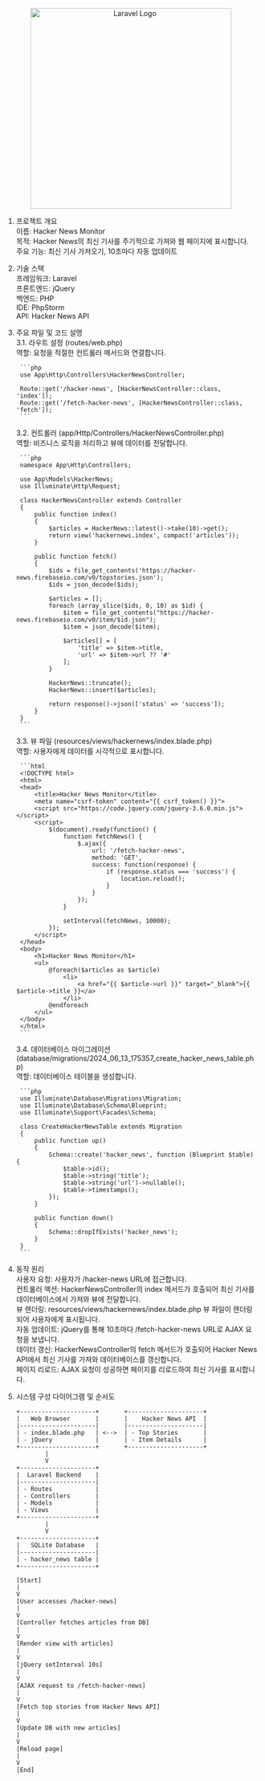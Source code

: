 <p align="center"><a href="https://laravel.com" target="_blank"><img src="https://raw.githubusercontent.com/laravel/art/master/logo-lockup/5%20SVG/2%20CMYK/1%20Full%20Color/laravel-logolockup-cmyk-red.svg" width="400" alt="Laravel Logo"></a></p>

1. 프로젝트 개요  
    이름: Hacker News Monitor  
    목적: Hacker News의 최신 기사를 주기적으로 가져와 웹 페이지에 표시합니다.  
    주요 기능: 최신 기사 가져오기, 10초마다 자동 업데이트  

2. 기술 스택  
    프레임워크: Laravel  
    프론트엔드: jQuery  
    백엔드: PHP  
    IDE: PhpStorm  
    API: Hacker News API  

3. 주요 파일 및 코드 설명  
    3.1. 라우트 설정 (routes/web.php)  
        역할: 요청을 적절한 컨트롤러 메서드와 연결합니다.  

        ```php
        use App\Http\Controllers\HackerNewsController;

        Route::get('/hacker-news', [HackerNewsController::class, 'index']);
        Route::get('/fetch-hacker-news', [HackerNewsController::class, 'fetch']);
        ```  
    3.2. 컨트롤러 (app/Http/Controllers/HackerNewsController.php)  
        역할: 비즈니스 로직을 처리하고 뷰에 데이터를 전달합니다.  

        ```php
        namespace App\Http\Controllers;

        use App\Models\HackerNews;
        use Illuminate\Http\Request;

        class HackerNewsController extends Controller
        {
            public function index()
            {
                $articles = HackerNews::latest()->take(10)->get();
                return view('hackernews.index', compact('articles'));
            }

            public function fetch()
            {
                $ids = file_get_contents('https://hacker-news.firebaseio.com/v0/topstories.json');
                $ids = json_decode($ids);

                $articles = [];
                foreach (array_slice($ids, 0, 10) as $id) {
                    $item = file_get_contents("https://hacker-news.firebaseio.com/v0/item/$id.json");
                    $item = json_decode($item);

                    $articles[] = [
                        'title' => $item->title,
                        'url' => $item->url ?? '#'
                    ];
                }

                HackerNews::truncate();
                HackerNews::insert($articles);

                return response()->json(['status' => 'success']);
            }
        }
        ```  
    3.3. 뷰 파일 (resources/views/hackernews/index.blade.php)  
        역할: 사용자에게 데이터를 시각적으로 표시합니다.  

        ```html
        <!DOCTYPE html>
        <html>
        <head>
            <title>Hacker News Monitor</title>
            <meta name="csrf-token" content="{{ csrf_token() }}">
            <script src="https://code.jquery.com/jquery-3.6.0.min.js"></script>
            <script>
                $(document).ready(function() {
                    function fetchNews() {
                        $.ajax({
                            url: '/fetch-hacker-news',
                            method: 'GET',
                            success: function(response) {
                                if (response.status === 'success') {
                                    location.reload();
                                }
                            }
                        });
                    }

                    setInterval(fetchNews, 10000);
                });
            </script>
        </head>
        <body>
            <h1>Hacker News Monitor</h1>
            <ul>
                @foreach($articles as $article)
                    <li>
                        <a href="{{ $article->url }}" target="_blank">{{ $article->title }}</a>
                    </li>
                @endforeach
            </ul>
        </body>
        </html>
        ```  
    3.4. 데이터베이스 마이그레이션 (database/migrations/2024_06_13_175357_create_hacker_news_table.php)  
        역할: 데이터베이스 테이블을 생성합니다.  

        ```php
        use Illuminate\Database\Migrations\Migration;
        use Illuminate\Database\Schema\Blueprint;
        use Illuminate\Support\Facades\Schema;

        class CreateHackerNewsTable extends Migration
        {
            public function up()
            {
                Schema::create('hacker_news', function (Blueprint $table) {
                    $table->id();
                    $table->string('title');
                    $table->string('url')->nullable();
                    $table->timestamps();
                });
            }

            public function down()
            {
                Schema::dropIfExists('hacker_news');
            }
        }
        ```  

4. 동작 원리  
    사용자 요청: 사용자가 /hacker-news URL에 접근합니다.  
    컨트롤러 액션: HackerNewsController의 index 메서드가 호출되어 최신 기사를 데이터베이스에서 가져와 뷰에 전달합니다.  
    뷰 렌더링: resources/views/hackernews/index.blade.php 뷰 파일이 렌더링되어 사용자에게 표시됩니다.  
    자동 업데이트: jQuery를 통해 10초마다 /fetch-hacker-news URL로 AJAX 요청을 보냅니다.  
    데이터 갱신: HackerNewsController의 fetch 메서드가 호출되어 Hacker News API에서 최신 기사를 가져와 데이터베이스를 갱신합니다.  
    페이지 리로드: AJAX 요청이 성공하면 페이지를 리로드하여 최신 기사를 표시합니다.  

5. 시스템 구성 다이어그램 및 순서도  
    ```
    +---------------------+       +---------------------+
    |   Web Browser       |       |    Hacker News API  |
    |---------------------|       |---------------------|
    | - index.blade.php   | <-->  | - Top Stories       |
    | - jQuery            |       | - Item Details      |
    +---------------------+       +---------------------+
            |
            V
    +---------------------+
    |  Laravel Backend    |
    |---------------------|
    | - Routes            |
    | - Controllers       |
    | - Models            |
    | - Views             |
    +---------------------+
            |
            V
    +---------------------+
    |   SQLite Database   |
    |---------------------|
    | - hacker_news table |
    +---------------------+
    ```  

    ```
    [Start]
    |
    V
    [User accesses /hacker-news]
    |
    V
    [Controller fetches articles from DB]
    |
    V
    [Render view with articles]
    |
    V
    [jQuery setInterval 10s]
    |
    V
    [AJAX request to /fetch-hacker-news]
    |
    V
    [Fetch top stories from Hacker News API]
    |
    V
    [Update DB with new articles]
    |
    V
    [Reload page]
    |
    V
    [End]
    ```  
